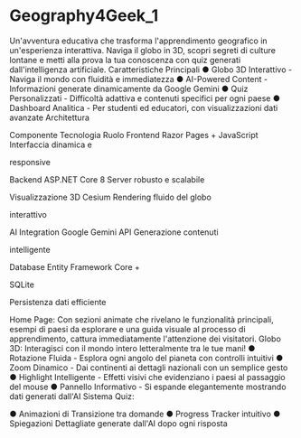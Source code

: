 # Geography4Geek_1
Un'avventura educativa che trasforma l'apprendimento geografico in un'esperienza interattiva.
Naviga il globo in 3D, scopri segreti di culture lontane e metti alla prova la tua conoscenza con
quiz generati dall'intelligenza artificiale.
Caratteristiche Principali
● Globo 3D Interattivo - Naviga il mondo con fluidità e immediatezza
● AI-Powered Content - Informazioni generate dinamicamente da Google Gemini
● Quiz Personalizzati - Difficoltà adattiva e contenuti specifici per ogni paese
● Dashboard Analitica - Per studenti ed educatori, con visualizzazioni dati avanzate
Architettura

Componente Tecnologia Ruolo
Frontend Razor Pages + JavaScript Interfaccia dinamica e

responsive

Backend ASP.NET Core 8 Server robusto e scalabile

Visualizzazione 3D Cesium Rendering fluido del globo

interattivo

AI Integration Google Gemini API Generazione contenuti

intelligente

Database Entity Framework Core +

SQLite

Persistenza dati efficiente

Home Page:
Con sezioni animate che rivelano le funzionalità principali, esempi di paesi da esplorare e una
guida visuale al processo di apprendimento, cattura immediatamente l'attenzione dei visitatori.
Globo 3D:
Interagisci con il mondo intero letteralmente tra le tue mani!
● Rotazione Fluida - Esplora ogni angolo del pianeta con controlli intuitivi
● Zoom Dinamico - Dai continenti ai dettagli nazionali con un semplice gesto
● Highlight Intelligente - Effetti visivi che evidenziano i paesi al passaggio del mouse
● Pannello Informativo - Si espande elegantemente mostrando dati generati dall'AI
Sistema Quiz:

● Animazioni di Transizione tra domande
● Progress Tracker intuitivo
● Spiegazioni Dettagliate generate dall'AI dopo ogni risposta
